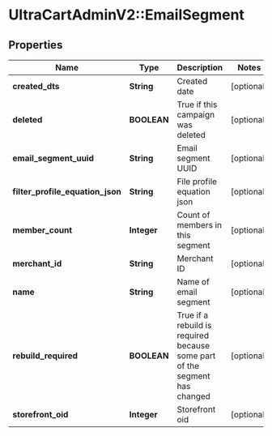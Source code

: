 # UltraCartAdminV2::EmailSegment

## Properties
Name | Type | Description | Notes
------------ | ------------- | ------------- | -------------
**created_dts** | **String** | Created date | [optional] 
**deleted** | **BOOLEAN** | True if this campaign was deleted | [optional] 
**email_segment_uuid** | **String** | Email segment UUID | [optional] 
**filter_profile_equation_json** | **String** | File profile equation json | [optional] 
**member_count** | **Integer** | Count of members in this segment | [optional] 
**merchant_id** | **String** | Merchant ID | [optional] 
**name** | **String** | Name of email segment | [optional] 
**rebuild_required** | **BOOLEAN** | True if a rebuild is required because some part of the segment has changed | [optional] 
**storefront_oid** | **Integer** | Storefront oid | [optional] 


